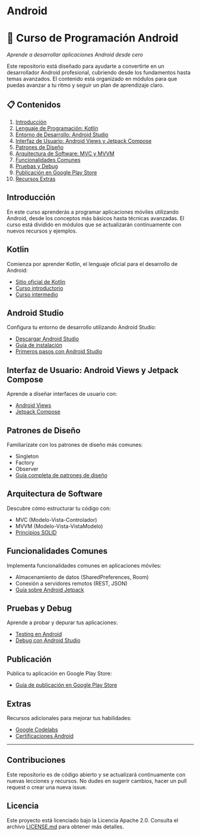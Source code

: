 # Android
# 📲 Curso de Programación Android

*Aprende a desarrollar aplicaciones Android desde cero*

Este repositorio está diseñado para ayudarte a convertirte en un desarrollador Android profesional, cubriendo desde los fundamentos hasta temas avanzados. El contenido está organizado en módulos para que puedas avanzar a tu ritmo y seguir un plan de aprendizaje claro.

## 📋 Contenidos

1. [Introducción](#introducción)
2. [Lenguaje de Programación: Kotlin](#kotlin)
3. [Entorno de Desarrollo: Android Studio](#android-studio)
4. [Interfaz de Usuario: Android Views y Jetpack Compose](#ui)
5. [Patrones de Diseño](#patrones-de-diseño)
6. [Arquitectura de Software: MVC y MVVM](#arquitectura)
7. [Funcionalidades Comunes](#funcionalidades)
8. [Pruebas y Debug](#pruebas)
9. [Publicación en Google Play Store](#publicación)
10. [Recursos Extras](#extras)

## Introducción

En este curso aprenderás a programar aplicaciones móviles utilizando Android, desde los conceptos más básicos hasta técnicas avanzadas. El curso está dividido en módulos que se actualizarán continuamente con nuevos recursos y ejemplos.

## Kotlin

Comienza por aprender Kotlin, el lenguaje oficial para el desarrollo de Android:

- [Sitio oficial de Kotlin](https://kotlinlang.org)
- [Curso introductorio](#/Android_k/Curso_intro)
- [Curso intermedio](#)

## Android Studio

Configura tu entorno de desarrollo utilizando Android Studio:

- [Descargar Android Studio](https://developer.android.com/studio)
- [Guía de instalación](#)
- [Primeros pasos con Android Studio](#)

## Interfaz de Usuario: Android Views y Jetpack Compose

Aprende a diseñar interfaces de usuario con:

- [Android Views](#)
- [Jetpack Compose](#)

## Patrones de Diseño

Familiarízate con los patrones de diseño más comunes:

- Singleton
- Factory
- Observer
- [Guía completa de patrones de diseño](#)

## Arquitectura de Software

Descubre cómo estructurar tu código con:

- MVC (Modelo-Vista-Controlador)
- MVVM (Modelo-Vista-VistaModelo)
- [Principios SOLID](#)

## Funcionalidades Comunes

Implementa funcionalidades comunes en aplicaciones móviles:

- Almacenamiento de datos (SharedPreferences, Room)
- Conexión a servidores remotos (REST, JSON)
- [Guía sobre Android Jetpack](#)

## Pruebas y Debug

Aprende a probar y depurar tus aplicaciones:

- [Testing en Android](#)
- [Debug con Android Studio](#)

## Publicación

Publica tu aplicación en Google Play Store:

- [Guía de publicación en Google Play Store](#)

## Extras

Recursos adicionales para mejorar tus habilidades:

- [Google Codelabs](https://codelabs.developers.google.com/)
- [Certificaciones Android](#)

---

## Contribuciones

Este repositorio es de código abierto y se actualizará continuamente con nuevas lecciones y recursos. No dudes en sugerir cambios, hacer un pull request o crear una nueva issue.

## Licencia

Este proyecto está licenciado bajo la Licencia Apache 2.0. Consulta el archivo [LICENSE.md](LICENSE.md) para obtener más detalles.
